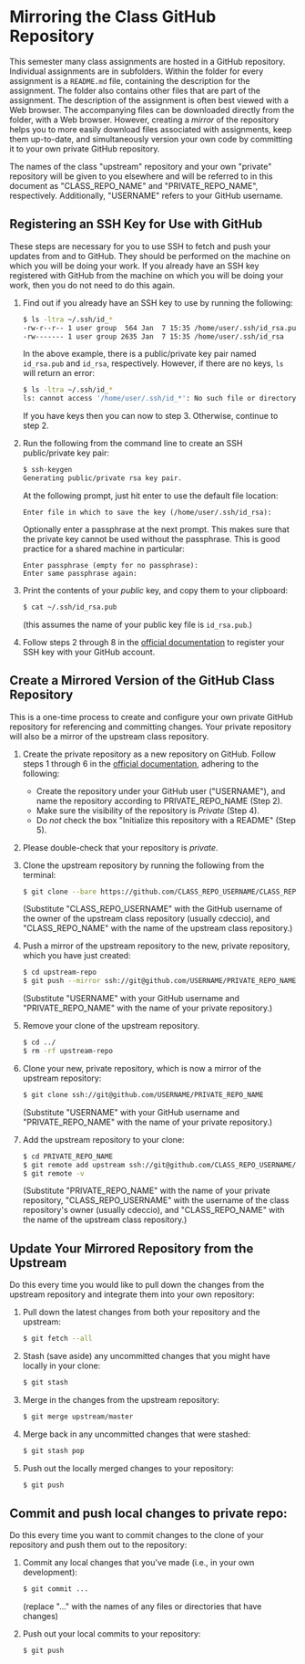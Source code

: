 # Mirroring the Class GitHub Repository

This semester many class assignments are hosted in a GitHub repository.
Individual assignments are in subfolders. Within the folder for every
assignment is a `README.md` file, containing the description for the
assignment. The folder also contains other files that are part of the
assignment. The description of the assignment is often best viewed with a Web
browser. The accompanying files can be downloaded directly from the folder,
with a Web browser. However, creating a _mirror_ of the repository helps you to
more easily download files associated with assignments, keep them up-to-date,
and simultaneously version your own code by committing it to your own private
GitHub repository.

The names of the class "upstream" repository and your own "private" repository
will be given to you elsewhere and will be referred to in this document as
"CLASS_REPO_NAME" and "PRIVATE_REPO_NAME", respectively. Additionally,
"USERNAME" refers to your GitHub username.

## Registering an SSH Key for Use with GitHub

These steps are necessary for you to use SSH to fetch and push your updates
from and to GitHub. They should be performed on the machine on which you will
be doing your work. If you already have an SSH key registered with GitHub from
the machine on which you will be doing your work, then you do not need to do
this again.

1.  Find out if you already have an SSH key to use by running the following:

    ```bash
    $ ls -ltra ~/.ssh/id_*
    -rw-r--r-- 1 user group  564 Jan  7 15:35 /home/user/.ssh/id_rsa.pub
    -rw------- 1 user group 2635 Jan  7 15:35 /home/user/.ssh/id_rsa
    ```

    In the above example, there is a public/private key pair named `id_rsa.pub`
    and `id_rsa`, respectively. However, if there are no keys, `ls` will
    return an error:

    ```bash
    $ ls -ltra ~/.ssh/id_*
    ls: cannot access '/home/user/.ssh/id_*': No such file or directory
    ```

    If you have keys then you can now to step 3. Otherwise, continue to step 2.

2.  Run the following from the command line to create an SSH public/private key
    pair:

    ```bash
    $ ssh-keygen
    Generating public/private rsa key pair.
    ```

    At the following prompt, just hit enter to use the default file location:

    ```
    Enter file in which to save the key (/home/user/.ssh/id_rsa):
    ```

    Optionally enter a passphrase at the next prompt. This makes sure that the
    private key cannot be used without the passphrase. This is good practice
    for a shared machine in particular:

    ```
    Enter passphrase (empty for no passphrase):
    Enter same passphrase again:
    ```

3.  Print the contents of your _public_ key, and copy them to your clipboard:

    ```bash
    $ cat ~/.ssh/id_rsa.pub
    ```

    (this assumes the name of your public key file is `id_rsa.pub`.)

4.  Follow steps 2 through 8 in the
    [official documentation](https://docs.github.com/en/authentication/connecting-to-github-with-ssh/adding-a-new-ssh-key-to-your-github-account)
    to register your SSH key with your GitHub account.

## Create a Mirrored Version of the GitHub Class Repository

This is a one-time process to create and configure your own private GitHub
repository for referencing and committing changes. Your private repository
will also be a mirror of the upstream class repository.

1.  Create the private repository as a new repository on GitHub. Follow steps 1
    through 6 in the
    [official documentation](https://docs.github.com/en/get-started/quickstart/create-a-repo#create-a-repository),
    adhering to the following:

    - Create the repository under your GitHub user ("USERNAME"), and name the
      repository according to PRIVATE_REPO_NAME (Step 2).
    - Make sure the visibility of the repository is _Private_ (Step 4).
    - Do _not_ check the box "Initialize this repository with a README" (Step 5).

2.  Please double-check that your repository is _private_.

3.  Clone the upstream repository by running the following from the
    terminal:

    ```bash
    $ git clone --bare https://github.com/CLASS_REPO_USERNAME/CLASS_REPO_NAME upstream-repo
    ```

    (Substitute "CLASS_REPO_USERNAME" with the GitHub username of the owner of the upstream class repository (usually cdeccio), and "CLASS_REPO_NAME" with the name of the upstream class
    repository.)

4.  Push a mirror of the upstream repository to the new, private repository,
    which you have just created:

    ```bash
    $ cd upstream-repo
    $ git push --mirror ssh://git@github.com/USERNAME/PRIVATE_REPO_NAME
    ```

    (Substitute "USERNAME" with your GitHub username and "PRIVATE_REPO_NAME"
    with the name of your private repository.)

5.  Remove your clone of the upstream repository.

    ```bash
    $ cd ../
    $ rm -rf upstream-repo
    ```

6.  Clone your new, private repository, which is now a mirror of the upstream
    repository:

    ```bash
    $ git clone ssh://git@github.com/USERNAME/PRIVATE_REPO_NAME
    ```

    (Substitute "USERNAME" with your GitHub username and "PRIVATE_REPO_NAME"
    with the name of your private repository.)

7.  Add the upstream repository to your clone:

    ```bash
    $ cd PRIVATE_REPO_NAME
    $ git remote add upstream ssh://git@github.com/CLASS_REPO_USERNAME/CLASS_REPO_NAME
    $ git remote -v
    ```

    (Substitute "PRIVATE_REPO_NAME" with the name of your private repository,
    "CLASS_REPO_USERNAME" with the username of the class repository's owner (usually cdeccio),
    and "CLASS_REPO_NAME" with the name of the upstream class repository.)

## Update Your Mirrored Repository from the Upstream

Do this every time you would like to pull down the changes from the upstream
repository and integrate them into your own repository:

1.  Pull down the latest changes from both your repository and the upstream:

    ```bash
    $ git fetch --all
    ```

2.  Stash (save aside) any uncommitted changes that you might have locally in
    your clone:

    ```bash
    $ git stash
    ```

3.  Merge in the changes from the upstream repository:

    ```bash
    $ git merge upstream/master
    ```

4.  Merge back in any uncommitted changes that were stashed:

    ```bash
    $ git stash pop
    ```

5.  Push out the locally merged changes to your repository:

    ```bash
    $ git push
    ```

## Commit and push local changes to private repo:

Do this every time you want to commit changes to the clone of your repository
and push them out to the repository:

1.  Commit any local changes that you've made (i.e., in your own development):

    ```bash
    $ git commit ...
    ```

    (replace "..." with the names of any files or directories that have changes)

2.  Push out your local commits to your repository:

    ```bash
    $ git push
    ```
